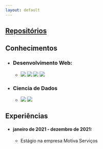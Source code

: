 ```yaml
---
layout: default
---
```



## [Repositórios](./another-page.html)





## Conhecimentos

- ### Desenvolvimento Web:
    - <img src="https://img.icons8.com/color/60/000000/html-5--v1.png"/> <img src="https://img.icons8.com/color/60/000000/css3.png"/> <img src="https://img.icons8.com/material-outlined/60/000000/django.png"/> <img src="https://img.icons8.com/color/60/000000/javascript--v1.png"/>


- ### Ciencia de Dados
    - <img src="https://img.icons8.com/color/60/000000/python--v1.png"/> <img src="https://img.icons8.com/ios-filled/60/000000/circled-r.png"/>


## Experiências

- #### janeiro de 2021 - dezembro de 2021: 
    - Estágio na empresa Motiva Serviços




    

    